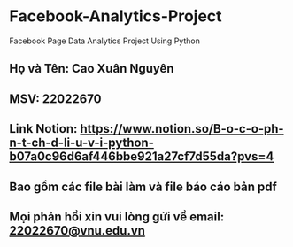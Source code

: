 # Facebook-Analytics-Project
Facebook Page Data Analytics Project Using Python 
## Họ và Tên: Cao Xuân Nguyên
## MSV: 22022670
## Link Notion: https://www.notion.so/B-o-c-o-ph-n-t-ch-d-li-u-v-i-python-b07a0c96d6af446bbe921a27cf7d55da?pvs=4
## Bao gồm các file bài làm và file báo cáo bản pdf 
## Mọi phản hồi xin vui lòng gửi về email: 22022670@vnu.edu.vn
